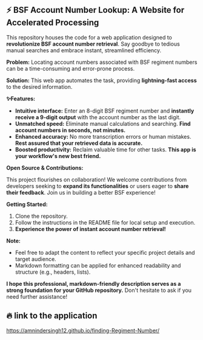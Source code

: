 ## ⚡️ BSF Account Number Lookup: A Website for Accelerated Processing

This repository houses the code for a web application designed to **revolutionize BSF account number retrieval**. Say goodbye to tedious manual searches and embrace instant, streamlined efficiency.

**Problem:** Locating account numbers associated with BSF regiment numbers can be a time-consuming and error-prone process.

**Solution:** This web app automates the task, providing **lightning-fast access** to the desired information.

**✨Features:**

* **Intuitive interface:** Enter an 8-digit BSF regiment number and **instantly receive a 9-digit output** with the account number as the last digit.
* **Unmatched speed:** Eliminate manual calculations and searching. **Find account numbers in seconds, not minutes.**
* **Enhanced accuracy:** No more transcription errors or human mistakes. **Rest assured that your retrieved data is accurate.**
* **Boosted productivity:** Reclaim valuable time for other tasks. **This app is your workflow's new best friend.**

**Open Source & Contributions:**

This project flourishes on collaboration! We welcome contributions from developers seeking to **expand its functionalities** or users eager to **share their feedback**. Join us in building a better BSF experience!

**Getting Started:**

1. Clone the repository.
2. Follow the instructions in the README file for local setup and execution.
3. **Experience the power of instant account number retrieval!**

**Note:**

* Feel free to adapt the content to reflect your specific project details and target audience.
* Markdown formatting can be applied for enhanced readability and structure (e.g., headers, lists).

**I hope this professional, markdown-friendly description serves as a strong foundation for your GitHub repository.** Don't hesitate to ask if you need further assistance!

## 🔥 link to the application
https://amnindersingh12.github.io/finding-Regiment-Number/
